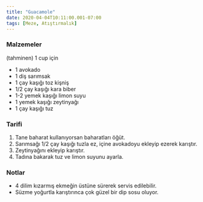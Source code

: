 ```yaml
---
title: "Guacamole"
date: 2020-04-04T10:11:00.001-07:00
tags: [Meze, Atıştırmalık]
---
```


### Malzemeler

(tahminen) 1 cup için

- 1 avokado
- 1 diş sarımsak
- 1 çay kaşığı toz kişniş
- 1/2 çay kaşığı kara biber
- 1-2 yemek kaşığı limon suyu
- 1 yemek kaşığı zeytinyağı
- 1 çay kaşığı tuz

### Tarifi

1. Tane baharat kullanıyorsan baharatları öğüt.
2. Sarımsağı 1/2 çay kaşığı tuzla ez, içine avokadoyu ekleyip ezerek karıştır.
3. Zeytinyağını ekleyip karıştır.
4. Tadına bakarak tuz ve limon suyunu ayarla.

### Notlar

- 4 dilim kızarmış ekmeğin üstüne sürerek servis edilebilir.
- Süzme yoğurtla karıştırınca çok güzel bir dip sosu oluyor.
